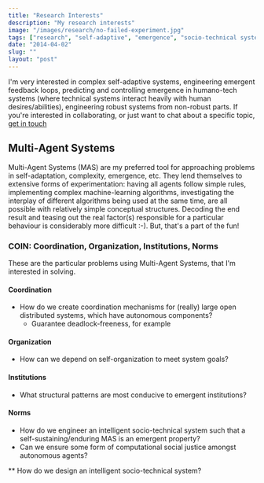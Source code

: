 ```yaml
---
title: "Research Interests"
description: "My research interests"
image: "/images/research/no-failed-experiment.jpg"
tags: ["research", "self-adaptive", "emergence", "socio-technical systems","feedback loops"]
date: "2014-04-02"
slug: ""
layout: "post"
---
```

I'm very interested in complex self-adaptive systems, engineering emergent 
feedback loops, predicting and controlling emergence in humano-tech systems 
(where technical systems interact heavily with human desires/abilities), 
engineering robust systems from non-robust parts. If you're interested in 
collaborating, or just want to chat about a specific topic, [get in 
touch](/contact/)

## Multi-Agent Systems

Multi-Agent Systems (MAS) are my preferred tool for approaching problems in self-adaptation, complexity, emergence, etc. They lend themselves to extensive
forms of experimentation: having all agents follow simple rules, implementing complex machine-learning algorithms, investigating the interplay of different algorithms
being used at the same time, are all possible with relatively simple conceptual structures. Decoding the end result and teasing out the real factor(s) responsible
for a particular behaviour is considerably more difficult :-). But, that's a part of the fun!


### COIN: Coordination, Organization, Institutions, Norms

These are the particular problems using Multi-Agent Systems, that I'm interested in solving.
	
#### Coordination 

* How do we create coordination mechanisms for (really) large open distributed systems, which have autonomous components? 
  * Guarantee deadlock-freeness, for example 

#### Organization 

* How can we depend on self-organization to meet system goals? 


#### Institutions 
* What structural patterns are most conducive to emergent institutions? 

#### Norms 

* How do we engineer an intelligent socio-technical system such that a self-sustaining/enduring MAS is an emergent property? 
* Can we ensure some form of computational social justice amongst autonomous agents?

** How do we design an intelligent socio-technical system? 
